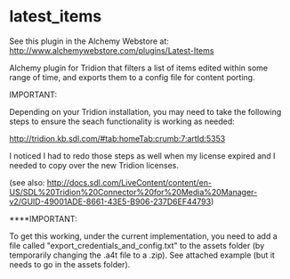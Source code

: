 # latest_items

See this plugin in the Alchemy Webstore at: http://www.alchemywebstore.com/plugins/Latest-Items

Alchemy plugin for Tridion that filters a list of items edited within some range of time, and exports them to a config file for content porting.

IMPORTANT:

Depending on your Tridion installation, you may need to take the following steps to ensure the seach functionality is working as needed:

http://tridion.kb.sdl.com/#tab:homeTab:crumb:7:artId:5353

I noticed I had to redo those steps as well when my license expired and I needed to copy over the new Tridion licenses.

(see also: http://docs.sdl.com/LiveContent/content/en-US/SDL%20Tridion%20Connector%20for%20Media%20Manager-v2/GUID-49001ADE-8661-43E5-B906-237D6EF44793)



****IMPORTANT:

To get this working, under the current implementation, you need to add a file called "export_credentials_and_config.txt" to the assets folder (by temporarily changing the .a4t file to a .zip). See attached example (but it needs to go in the assets folder).
